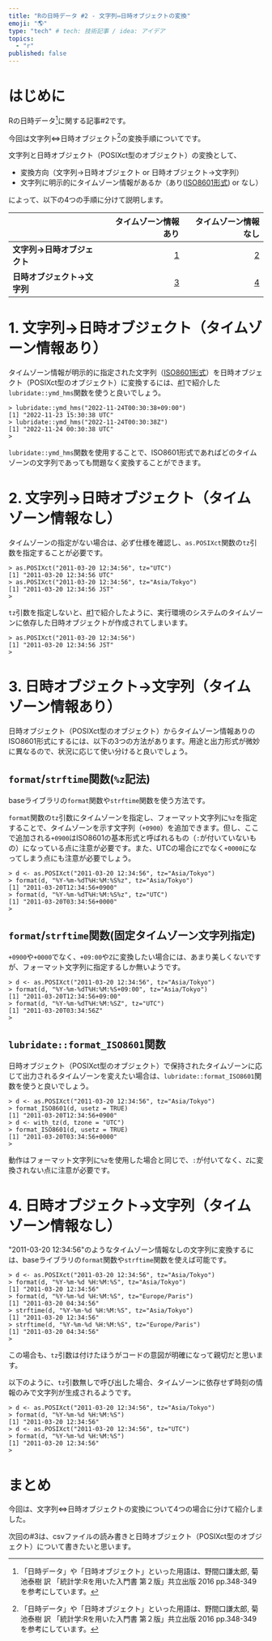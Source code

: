 ```yaml
---
title: "Rの日時データ #2 - 文字列⇔日時オブジェクトの変換"
emoji: "🌎"
type: "tech" # tech: 技術記事 / idea: アイデア
topics:
  - "r"
published: false
---
```


# はじめに

Rの日時データ[^1]に関する記事#2です。

今回は文字列⇔日時オブジェクト[^1]の変換手順についてです。

[^1]: 「日時データ」や「日時オブジェクト」といった用語は、野間口謙太郎, 菊池泰樹 訳 「統計学:Rを用いた入門書 第２版」共立出版 2016 pp.348-349 を参考にしています。


文字列と日時オブジェクト（POSIXct型のオブジェクト）の変換として、

- 変換方向（文字列→日時オブジェクト or 日時オブジェクト→文字列）
- 文字列に明示的にタイムゾーン情報があるか（あり([ISO8601形式](https://ja.wikipedia.org/wiki/ISO_8601)) or なし）

によって、以下の4つの手順に分けて説明します。

||タイムゾーン情報あり|タイムゾーン情報なし|
|---|---:|---:|
|**文字列→日時オブジェクト**|[1](#1.-%E6%96%87%E5%AD%97%E5%88%97%E2%86%92%E6%97%A5%E6%99%82%E3%82%AA%E3%83%96%E3%82%B8%E3%82%A7%E3%82%AF%E3%83%88%EF%BC%88%E3%82%BF%E3%82%A4%E3%83%A0%E3%82%BE%E3%83%BC%E3%83%B3%E6%83%85%E5%A0%B1%E3%81%82%E3%82%8A%EF%BC%89)|[2](#2.-%E6%96%87%E5%AD%97%E5%88%97%E2%86%92%E6%97%A5%E6%99%82%E3%82%AA%E3%83%96%E3%82%B8%E3%82%A7%E3%82%AF%E3%83%88%EF%BC%88%E3%82%BF%E3%82%A4%E3%83%A0%E3%82%BE%E3%83%BC%E3%83%B3%E6%83%85%E5%A0%B1%E3%81%AA%E3%81%97%EF%BC%89)|
|**日時オブジェクト→文字列**|[3](#3.-%E6%97%A5%E6%99%82%E3%82%AA%E3%83%96%E3%82%B8%E3%82%A7%E3%82%AF%E3%83%88%E2%86%92%E6%96%87%E5%AD%97%E5%88%97%EF%BC%88%E3%82%BF%E3%82%A4%E3%83%A0%E3%82%BE%E3%83%BC%E3%83%B3%E6%83%85%E5%A0%B1%E3%81%82%E3%82%8A%EF%BC%89)|[4](#4.-%E6%97%A5%E6%99%82%E3%82%AA%E3%83%96%E3%82%B8%E3%82%A7%E3%82%AF%E3%83%88%E2%86%92%E6%96%87%E5%AD%97%E5%88%97%EF%BC%88%E3%82%BF%E3%82%A4%E3%83%A0%E3%82%BE%E3%83%BC%E3%83%B3%E6%83%85%E5%A0%B1%E3%81%AA%E3%81%97%EF%BC%89)|

# 1. 文字列→日時オブジェクト（タイムゾーン情報あり）

タイムゾーン情報が明示的に指定された文字列（[ISO8601形式](https://ja.wikipedia.org/wiki/ISO_8601)）を日時オブジェクト（POSIXct型のオブジェクト）に変換するには、[#1](https://zenn.dev/kn1kn1/articles/2259bcd0ae5f3f#2.-iso8601%E5%BD%A2%E5%BC%8F%E3%82%92%E3%83%91%E3%83%BC%E3%82%B9%E3%81%A7%E3%81%8D%E3%81%AA%E3%81%84)で紹介した`lubridate::ymd_hms`関数を使うと良いでしょう。

```
> lubridate::ymd_hms("2022-11-24T00:30:38+09:00")
[1] "2022-11-23 15:30:38 UTC"
> lubridate::ymd_hms("2022-11-24T00:30:38Z")
[1] "2022-11-24 00:30:38 UTC"
>
```

`lubridate::ymd_hms`関数を使用することで、ISO8601形式であればどのタイムゾーンの文字列であっても問題なく変換することができます。

# 2. 文字列→日時オブジェクト（タイムゾーン情報なし）

タイムゾーンの指定がない場合は、必ず仕様を確認し、`as.POSIXct`関数の`tz`引数を指定することが必要です。

```
> as.POSIXct("2011-03-20 12:34:56", tz="UTC")
[1] "2011-03-20 12:34:56 UTC"
> as.POSIXct("2011-03-20 12:34:56", tz="Asia/Tokyo")
[1] "2011-03-20 12:34:56 JST"
>
```

`tz`引数を指定しないと、[#1](https://zenn.dev/kn1kn1/articles/2259bcd0ae5f3f#1.-%E5%AE%9F%E8%A1%8C%E7%92%B0%E5%A2%83%E3%81%AB%E3%82%88%E3%82%8Aas.posixct%E3%81%AE%E7%B5%90%E6%9E%9C%E3%81%8C%E7%95%B0%E3%81%AA%E3%82%8B)で紹介したように、実行環境のシステムのタイムゾーンに依存した日時オブジェクトが作成されてしまいます。

```
> as.POSIXct("2011-03-20 12:34:56")
[1] "2011-03-20 12:34:56 JST"
> 
```

# 3. 日時オブジェクト→文字列（タイムゾーン情報あり）

日時オブジェクト（POSIXct型のオブジェクト）からタイムゾーン情報ありのISO8601形式にするには、以下の3つの方法があります。用途と出力形式が微妙に異なるので、状況に応じて使い分けると良いでしょう。

## `format`/`strftime`関数(`%z`記法)

baseライブラリの`format`関数や`strftime`関数を使う方法です。

`format`関数の`tz`引数にタイムゾーンを指定し、フォーマット文字列に`%z`を指定することで、タイムゾーンを示す文字列（`+0900`）を追加できます。但し、ここで追加される`+0900`はISO8601の基本形式と呼ばれるもの（`:`が付いていないもの）になっている点に注意が必要です。また、UTCの場合に`Z`でなく`+0000`になってしまう点にも注意が必要でしょう。

```
> d <- as.POSIXct("2011-03-20 12:34:56", tz="Asia/Tokyo")
> format(d, "%Y-%m-%dT%H:%M:%S%z", tz="Asia/Tokyo")
[1] "2011-03-20T12:34:56+0900"
> format(d, "%Y-%m-%dT%H:%M:%S%z", tz="UTC")
[1] "2011-03-20T03:34:56+0000"
>
```

## `format`/`strftime`関数(固定タイムゾーン文字列指定)

`+0900`や`+0000`でなく、`+09:00`や`Z`に変換したい場合には、あまり美しくないですが、フォーマット文字列に指定するしか無いようです。

```
> d <- as.POSIXct("2011-03-20 12:34:56", tz="Asia/Tokyo")
> format(d, "%Y-%m-%dT%H:%M:%S+09:00", tz="Asia/Tokyo")
[1] "2011-03-20T12:34:56+09:00"
> format(d, "%Y-%m-%dT%H:%M:%SZ", tz="UTC")
[1] "2011-03-20T03:34:56Z"
>
```

## `lubridate::format_ISO8601`関数

日時オブジェクト（POSIXct型のオブジェクト）で保持されたタイムゾーンに応じて出力されるタイムゾーンを変えたい場合は、`lubridate::format_ISO8601`関数を使うと良いでしょう。

```
> d <- as.POSIXct("2011-03-20 12:34:56", tz="Asia/Tokyo")
> format_ISO8601(d, usetz = TRUE)
[1] "2011-03-20T12:34:56+0900"
> d <- with_tz(d, tzone = "UTC")
> format_ISO8601(d, usetz = TRUE)
[1] "2011-03-20T03:34:56+0000"
> 
```

動作はフォーマット文字列に`%z`を使用した場合と同じで、`:`が付いてなく、`Z`に変換されない点に注意が必要です。


# 4. 日時オブジェクト→文字列（タイムゾーン情報なし）

"2011-03-20 12:34:56"のようなタイムゾーン情報なしの文字列に変換するには、baseライブラリの`format`関数や`strftime`関数を使えば可能です。

```
> d <- as.POSIXct("2011-03-20 12:34:56", tz="Asia/Tokyo")
> format(d, "%Y-%m-%d %H:%M:%S", tz="Asia/Tokyo")
[1] "2011-03-20 12:34:56"
> format(d, "%Y-%m-%d %H:%M:%S", tz="Europe/Paris")
[1] "2011-03-20 04:34:56"
> strftime(d, "%Y-%m-%d %H:%M:%S", tz="Asia/Tokyo")
[1] "2011-03-20 12:34:56"
> strftime(d, "%Y-%m-%d %H:%M:%S", tz="Europe/Paris")
[1] "2011-03-20 04:34:56"
> 
```

この場合も、`tz`引数は付けたほうがコードの意図が明確になって親切だと思います。

以下のように、`tz`引数無しで呼び出した場合、タイムゾーンに依存せず時刻の情報のみで文字列が生成されるようです。

```
> d <- as.POSIXct("2011-03-20 12:34:56", tz="Asia/Tokyo")
> format(d, "%Y-%m-%d %H:%M:%S")
[1] "2011-03-20 12:34:56"
> d <- as.POSIXct("2011-03-20 12:34:56", tz="UTC")
> format(d, "%Y-%m-%d %H:%M:%S")
[1] "2011-03-20 12:34:56"
> 
```

# まとめ

今回は、文字列⇔日時オブジェクトの変換について4つの場合に分けて紹介しました。

次回の#3は、csvファイルの読み書きと日時オブジェクト（POSIXct型のオブジェクト）について書きたいと思います。
